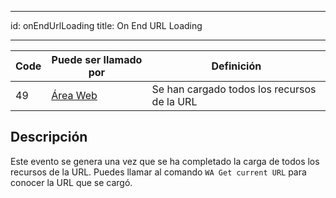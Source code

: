 - - -
id: onEndUrlLoading title: On End URL Loading
- - -

| Code | Puede ser llamado por                       | Definición                                  |
| ---- | ------------------------------------------- | ------------------------------------------- |
| 49   | [Área Web](FormObjects/webArea_overview.md) | Se han cargado todos los recursos de la URL |


## Descripción

Este evento se genera una vez que se ha completado la carga de todos los recursos de la URL. Puedes llamar al comando `WA Get current URL` para conocer la URL que se cargó.
